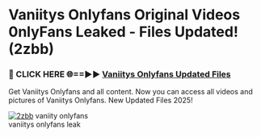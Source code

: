 # Vaniitys Onlyfans Original Videos 0nlyFans Leaked - Files Updated! (2zbb)

<h3>🔴 CLICK HERE 🌐==►► <a href="https://best4dudes.click/HH4t6V" rel="nofollow">Vaniitys Onlyfans Updated Files</a></h3>

Get Vaniitys Onlyfans and all content. Now you can access all videos and pictures of Vaniitys Onlyfans. New Updated Files 2025!

[![2zbb](https://github.com/user-attachments/assets/8c521d6e-e6e3-4a75-9320-d58ab9d79d5b)](https://best4dudes.click/HH4t6V)
vaniity onlyfans<br>
vaniitys onlyfans leak